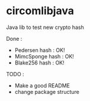# circomlibjava
Java lib to test new crypto hash


Done : 

- Pedersen hash : OK!
- MimcSponge hash : OK!
- Blake256 hash : OK!

TODO :
- Make a good README
- change package structure